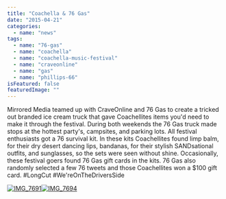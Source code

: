 ```yaml
---
title: "Coachella & 76 Gas"
date: "2015-04-21"
categories: 
  - name: "news"
tags: 
  - name: "76-gas"
  - name: "coachella"
  - name: "coachella-music-festival"
  - name: "craveonline"
  - name: "gas"
  - name: "phillips-66"
isFeatured: false
featuredImage: ""
---
```


Mirrored Media teamed up with CraveOnline and 76 Gas to create a tricked out branded ice cream truck that gave Coachellites items you'd need to make it through the festival. During both weekends the 76 Gas truck made stops at the hottest party's, campsites, and parking lots. All festival enthusiasts got a 76 survival kit. In these kits Coachellites found limp balm, for their dry desert dancing lips, bandanas, for their stylish SANDsational outfits, and sunglasses, so the sets were seen without shine. Occasionally, these festival goers found 76 Gas gift cards in the kits. 76 Gas also randomly selected a few 76 tweets and those Coachellites won a $100 gift card. #LongCut #We'reOnTheDriversSide

[![IMG_7691](http://www.mirroredmedia.com/wp-content/uploads/2015/04/IMG_7691-225x300.jpg)](http://www.mirroredmedia.com/wp-content/uploads/2015/04/IMG_7691.jpg)[![IMG_7694](http://www.mirroredmedia.com/wp-content/uploads/2015/04/IMG_7694-225x300.jpg)](http://www.mirroredmedia.com/wp-content/uploads/2015/04/IMG_7694.jpg)
